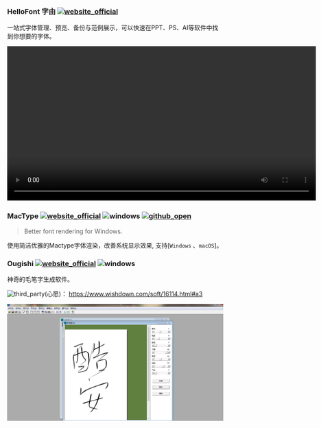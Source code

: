### HelloFont 字由 [![website_official](https://gitbook07.oss-cn-hangzhou.aliyuncs.com/website_official.svg)](http://www.hellofont.cn/index.php)

一站式字体管理、预览、备份与范例展示，可以快速在PPT、PS、AI等软件中找到你想要的字体。

<video width="720" controls>   <source src="https://resource.hellofont.cn/download/guide.mp4" type="video/mp4">  您的浏览器不支持Video标签。 </video>

### MacType [![website_official](https://gitbook07.oss-cn-hangzhou.aliyuncs.com/website_official.svg)](http://www.mactype.net/) ![windows](https://gitbook07.oss-cn-hangzhou.aliyuncs.com/windows.svg) [![github_open](https://gitbook07.oss-cn-hangzhou.aliyuncs.com/github_open.svg)](https://github.com/snowie2000/mactype)

> Better font rendering for Windows.

使用简洁优雅的Mactype字体渲染，改善系统显示效果, 支持[`Windows` 、`macOS`]。


### Ougishi [![website_official](https://gitbook07.oss-cn-hangzhou.aliyuncs.com/website_official.svg)](http://www.ne.jp/asahi/o/o/ougishi/) ![windows](https://gitbook07.oss-cn-hangzhou.aliyuncs.com/windows.svg)

神奇的毛笔字生成软件。

![third_party](https://gitbook07.oss-cn-hangzhou.aliyuncs.com/third_party.svg)(心愿)： https://www.wishdown.com/soft/16114.html#a3

![1576139701237](../../.gitbook/assets/z-design-graphic-fonts-ougishi.png)
